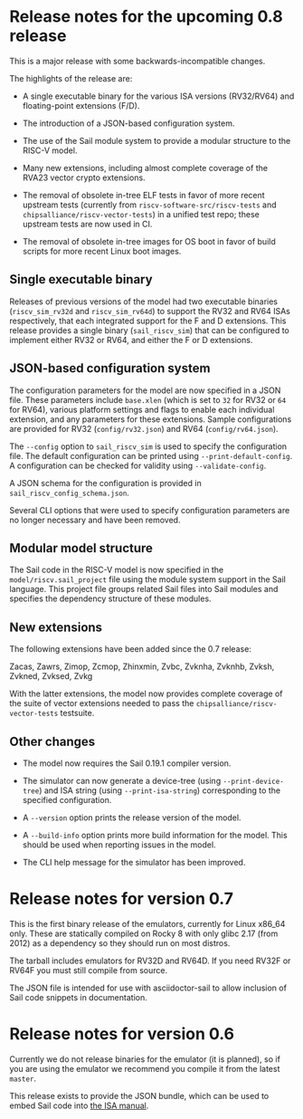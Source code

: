 # Release notes for the upcoming 0.8 release

This is a major release with some backwards-incompatible changes.

The highlights of the release are:

- A single executable binary for the various ISA versions (RV32/RV64)
  and floating-point extensions (F/D).

- The introduction of a JSON-based configuration system.

- The use of the Sail module system to provide a modular structure
  to the RISC-V model.

- Many new extensions, including almost complete coverage of the RVA23
  vector crypto extensions.

- The removal of obsolete in-tree ELF tests in favor of more recent
  upstream tests (currently from `riscv-software-src/riscv-tests` and
  `chipsalliance/riscv-vector-tests`) in a unified test repo; these
  upstream tests are now used in CI.

- The removal of obsolete in-tree images for OS boot in favor of build
  scripts for more recent Linux boot images.

## Single executable binary

Releases of previous versions of the model had two executable binaries
(`riscv_sim_rv32d` and `riscv_sim_rv64d`) to support the RV32 and RV64
ISAs respectively, that each integrated support for the F and D
extensions. This release provides a single binary (`sail_riscv_sim`)
that can be configured to implement either RV32 or RV64, and either
the F or D extensions.

## JSON-based configuration system

The configuration parameters for the model are now specified in a JSON
file. These parameters include `base.xlen` (which is set to `32` for
RV32 or `64` for RV64), various platform settings and flags to enable
each individual extension, and any parameters for these extensions.
Sample configurations are provided for RV32 (`config/rv32.json`) and
RV64 (`config/rv64.json`).

The `--config` option to `sail_riscv_sim` is used to specify the
configuration file. The default configuration can be printed using
`--print-default-config`. A configuration can be checked for validity
using `--validate-config`.

A JSON schema for the configuration is provided in
`sail_riscv_config_schema.json`.

Several CLI options that were used to specify configuration parameters
are no longer necessary and have been removed.

## Modular model structure

The Sail code in the RISC-V model is now specified in the
`model/riscv.sail_project` file using the module system support in the
Sail language. This project file groups related Sail files into Sail
modules and specifies the dependency structure of these modules.

## New extensions

The following extensions have been added since the 0.7 release:

Zacas, Zawrs, Zimop, Zcmop, Zhinxmin, Zvbc, Zvknha, Zvknhb, Zvksh,
Zvkned, Zvksed, Zvkg

With the latter extensions, the model now provides complete coverage of
the suite of vector extensions needed to pass the
`chipsalliance/riscv-vector-tests` testsuite.

## Other changes

- The model now requires the Sail 0.19.1 compiler version.

- The simulator can now generate a device-tree (using
  `--print-device-tree`) and ISA string (using `--print-isa-string`)
  corresponding to the specified configuration.

- A `--version` option prints the release version of the model.

- A `--build-info` option prints more build information for the model.
  This should be used when reporting issues in the model.

- The CLI help message for the simulator has been improved.

# Release notes for version 0.7

This is the first binary release of the emulators, currently for Linux
x86_64 only. These are statically compiled on Rocky 8 with only glibc
2.17 (from 2012) as a dependency so they should run on most distros.

The tarball includes emulators for RV32D and RV64D. If you need RV32F
or RV64F you must still compile from source.

The JSON file is intended for use with asciidoctor-sail to allow
inclusion of Sail code snippets in documentation.

# Release notes for version 0.6

Currently we do not release binaries for the emulator (it is planned),
so if you are using the emulator we recommend you compile it from the
latest `master`.

This release exists to provide the JSON bundle, which can be used to
embed Sail code into [the ISA manual](https://github.com/riscv/riscv-isa-manual).
